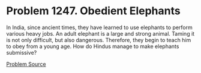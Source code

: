 # Problem 1247. Obedient Elephants

In India, since ancient times, they have learned to use elephants to perform various heavy jobs. An adult elephant is a large and strong animal. Taming it is not only difficult, but also dangerous. Therefore, they begin to teach him to obey from a young age. How do Hindus manage to make elephants submissive?

[Problem Source](https://www.trizland.ru/tasks/5699/)